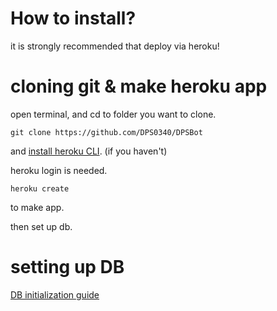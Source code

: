 # How to install?

it is strongly recommended that deploy via heroku!


# cloning git & make heroku app

open terminal, and cd to folder you want to clone.

```
git clone https://github.com/DPS0340/DPSBot
```
and [install heroku CLI](https://devcenter.heroku.com/articles/heroku-cli#download-and-install). (if you haven't)

heroku login is needed.

```
heroku create
```
to make app.

then set up db.

# setting up DB

[DB initialization guide](https://github.com/DPS0340/DPSBot/blob/master/db-init/README.md)
